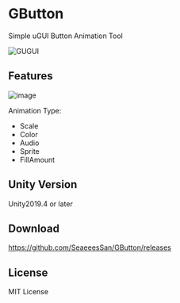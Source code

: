 # GButton
Simple uGUI Button Animation Tool

![GUGUI](https://user-images.githubusercontent.com/68797964/111906189-bdda7100-8a92-11eb-8b0a-94ac3e71dbb0.gif)

## Features
![image](https://user-images.githubusercontent.com/68797964/111892350-061b7400-8a3e-11eb-9e51-e71a3a0d6b4a.png)
  
Animation Type:
- Scale
- Color
- Audio
- Sprite
- FillAmount

## Unity Version
Unity2019.4 or later

## Download
https://github.com/SeaeeesSan/GButton/releases

## License
MIT License
